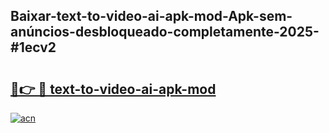 ## Baixar-text-to-video-ai-apk-mod-Apk-sem-anúncios-desbloqueado-completamente-2025-#1ecv2

# <h2><a href="https://ainizakaria.my?title=text-to-video-ai-apk-mod&ref=20M">🔗👉 🔴 text-to-video-ai-apk-mod</a></h2>

[![acn](https://github.com/user-attachments/assets/0f9c940e-d8b0-45ae-aac7-cd30a18b3e1c)](https://ainizakaria.my?title=text-to-video-ai-apk-mod&ref=20M)

